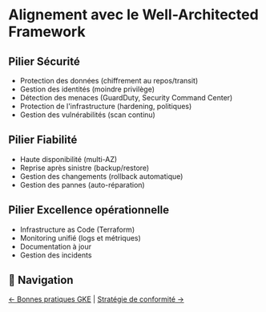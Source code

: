 # Alignement avec le Well-Architected Framework

## Pilier Sécurité
- Protection des données (chiffrement au repos/transit)
- Gestion des identités (moindre privilège)
- Détection des menaces (GuardDuty, Security Command Center)
- Protection de l'infrastructure (hardening, politiques)
- Gestion des vulnérabilités (scan continu)

## Pilier Fiabilité
- Haute disponibilité (multi-AZ)
- Reprise après sinistre (backup/restore)
- Gestion des changements (rollback automatique)
- Gestion des pannes (auto-réparation)

## Pilier Excellence opérationnelle
- Infrastructure as Code (Terraform)
- Monitoring unifié (logs et métriques)
- Documentation à jour
- Gestion des incidents

## 🔄 Navigation

[← Bonnes pratiques GKE](./04-bonnes-pratiques-gke.md) | [Stratégie de conformité →](./06-strategie-conformite.md)
